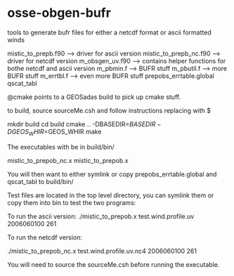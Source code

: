 # osse-obgen-bufr
tools to generate bufr files for either a netcdf format or ascii formatted winds

mistic_to_prepb.f90    --> driver for ascii version
mistic_to_prepb_nc.f90 --> driver for netcdf version
m_obsgen_uv.f90 --> contains helper functions for bothe netcdf and ascii version
m_pbmin.f  --> BUFR stuff
m_pbutil.f --> more BUFR stuff
m_errtbl.f --> even more BUFR stuff
prepobs_errtable.global
qscat_tabl

@cmake points to a GEOSadas build to pick up cmake stuff.

to build, source sourceMe.csh  and follow instructions replacing with $

mkdir build
cd build
cmake .. -DBASEDIR=$BASEDIR -DGEOS_WHIR=$GEOS_WHIR
make

The executables with be in build/bin/

mistic_to_prepob_nc.x
mistic_to_prepob.x

You will then want to either symlink or copy prepobs_errtable.global and qscat_tabl to build/bin/

Test files are located in the top level directory, you can symlink them or copy them into bin to test the two programs:

To run the ascii version:
./mistic_to_prepob.x test.wind.profile.uv 2006060100 261

To run the netcdf version:

./mistic_to_prepob_nc.x test.wind.profile.uv.nc4  2006060100 261

You will need to source the sourceMe.csh before running the executable.
